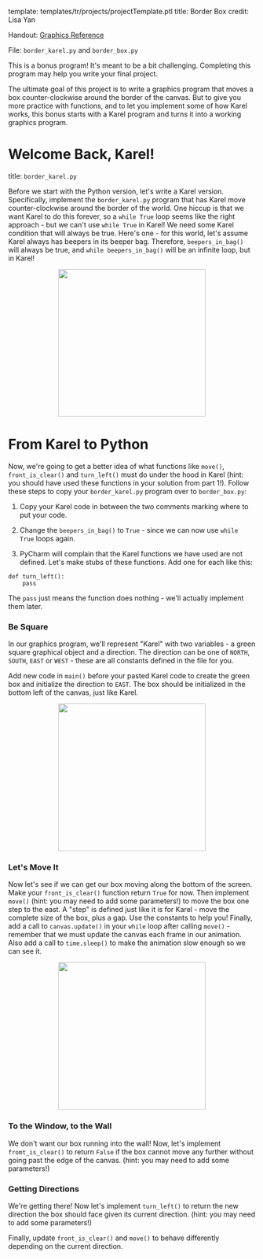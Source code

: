 template: templates/tr/projects/projectTemplate.ptl
title: Border Box
credit: Lisa Yan

Handout: [Graphics Reference]({{pathToRoot}}tr/resources/graphics.html)

File: `border_karel.py` and `border_box.py`

This is a bonus program! It's meant to be a bit challenging.  Completing this program may help you write your final project.

The ultimate goal of this project is to write a graphics program that moves a box counter-clockwise around the border of the canvas.  But to give you more practice with functions, and to let you implement some of how Karel works, this bonus starts with a Karel program and turns it into a working graphics program.

# Welcome Back, Karel!
title: `border_karel.py`

Before we start with the Python version, let's write a Karel version.  Specifically, implement the `border_karel.py` program that has Karel move counter-clockwise around the border of the world.  One hiccup is that we want Karel to do this forever, so a `while True` loop seems like the right approach - but we can't use `while True` in Karel!  We need some Karel condition that will always be true.  Here's one - for this world, let's assume Karel always has beepers in its beeper bag.  Therefore, `beepers_in_bag()` will always be true, and `while beepers_in_bag()` will be an infinite loop, but in Karel!

<center>
	<img style="width:300px" src="{{pathToRoot}}img/projects/borderBox/borderKarel.png">	
</center>

# From Karel to Python
Now, we're going to get a better idea of what functions like `move()`, `front_is_clear()` and `turn_left()` must do under the hood in Karel (hint: you should have used these functions in your solution from part 1!).  Follow these steps to copy your `border_karel.py` program over to `border_box.py`:

1) Copy your Karel code in between the two comments marking where to put your code.

2) Change the `beepers_in_bag()` to `True` - since we can now use `while True` loops again.

3) PyCharm will complain that the Karel functions we have used are not defined.  Let's make stubs of these functions.  Add one for each like this:

```
def turn_left():
	pass
```

The `pass` just means the function does nothing - we'll actually implement them later.

### Be Square

In our graphics program, we'll represent "Karel" with two variables - a green square graphical object and a direction.  The direction can be one of `NORTH`, `SOUTH`, `EAST` or `WEST` - these are all constants defined in the file for you.				

Add new code in `main()` before your pasted Karel code to create the green box and initialize the direction to `EAST`.  The box should be initialized in the bottom left of the canvas, just like Karel.
           
<center>
	<img style="width:300px" src="{{pathToRoot}}img/projects/borderBox/boxSetup.png">	
</center>

### Let's Move It
Now let's see if we can get our box moving along the bottom of the screen.  Make your `front_is_clear()` function return `True` for now.  Then implement `move()` (hint: you may need to add some parameters!) to move the box one step to the east.  A "step" is defined just like it is for Karel - move the complete size of the box, plus a gap.  Use the constants to help you!  Finally, add a call to `canvas.update()` in your `while` loop after calling `move()` - remember that we must update the canvas each frame in our animation.  Also add a call to `time.sleep()` to make the animation slow enough so we can see it.

<center>
	<img style="width:300px" src="{{pathToRoot}}img/projects/borderBox/boxMove.png">	
</center>

### To the Window, to the Wall
We don't want our box running into the wall!  Now, let's implement `fromt_is_clear()` to return `False` if the box cannot move any further without going past the edge of the canvas. (hint: you may need to add some parameters!)

### Getting Directions
We're getting there!  Now let's implement `turn_left()` to return the new direction the box should face given its current direction.  (hint: you may need to add some parameters!)

Finally, update `front_is_clear()` and `move()` to behave differently depending on the current direction.
